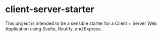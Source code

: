# client-server-starter

This project is intended to be a sensible starter for a Client + Server Web Application using Svelte, Routify, and Express.
